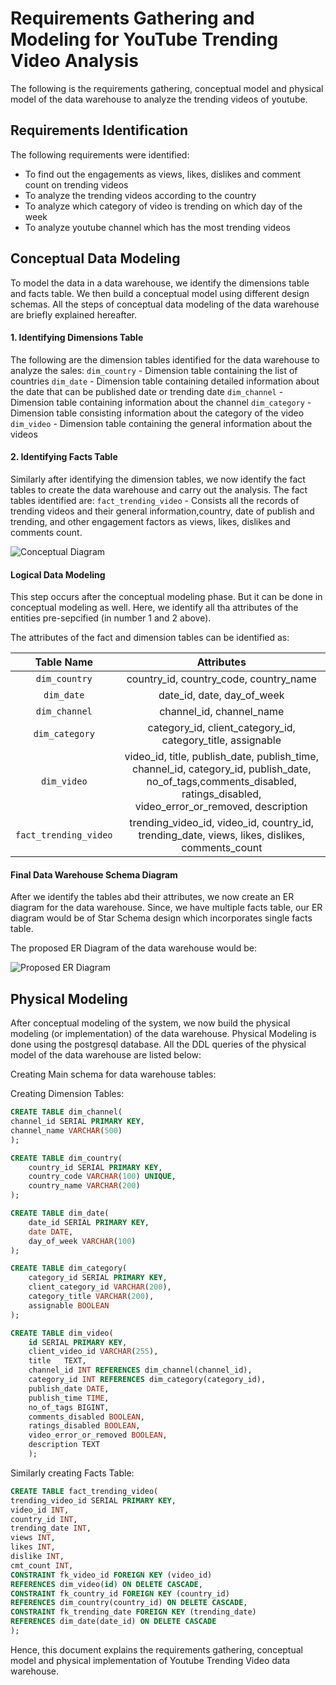 # Requirements Gathering and Modeling for YouTube Trending Video Analysis
The following is the requirements gathering, conceptual model and physical model of the data warehouse to analyze the trending videos of youtube.

## Requirements Identification
The following requirements were identified:
- To find out the engagements as views, likes, dislikes and comment count on trending videos
- To analyze the trending videos according to the country
- To analyze which category of video is trending on which day of the week
- To analyze youtube channel which has the most trending videos 


## Conceptual Data Modeling

To model the data in a data warehouse, we identify the dimensions table and facts table. We then build a conceptual model using different design schemas. All the steps of conceptual data modeling of the data warehouse are briefly explained hereafter.

#### 1. Identifying Dimensions Table
The following are the dimension tables identified for the data warehouse to analyze the sales:
```dim_country``` - Dimension table containing the list of countries
```dim_date``` - Dimension table containing detailed information about the date that can be published date or trending date 
```dim_channel``` - Dimension table containing information about the channel
```dim_category``` - Dimension table consisting information about the category of the video
```dim_video``` - Dimension table containing the general information about the videos


#### 2. Identifying Facts Table
Similarly after identifying the dimension tables, we now identify the fact tables to create the data warehouse and carry out the analysis. The fact tables identified are:
```fact_trending_video``` - Consists all the records of trending videos and their general information,country, date of publish and trending, and other engagement factors as views, likes, dislikes and comments count. 

![Conceptual Diagram](conceptual-modeling.drawio.png)

#### Logical Data Modeling
This step occurs after the conceptual modeling phase. But it can be done in conceptual modeling as well. Here, we identify all tha attributes of the entities pre-sepcified (in number 1 and 2 above).

The attributes of the fact and dimension tables can be identified as:

| Table Name | Attributes | 
| :---: | :---: | 
| ```dim_country``` | country_id, country_code, country_name | 
| ```dim_date``` | date_id, date, day_of_week | 
| ```dim_channel``` | channel_id, channel_name | 
| ```dim_category``` | category_id, client_category_id, category_title, assignable | 
| ```dim_video``` | video_id, title, publish_date, publish_time, channel_id, category_id, publish_date, no_of_tags,comments_disabled, ratings_disabled, video_error_or_removed, description | 
| ```fact_trending_video``` | trending_video_id, video_id, country_id, trending_date, views, likes, dislikes, comments_count| 

#### Final Data Warehouse Schema Diagram
After we identify the tables abd their attributes, we now create an ER diagram for the data warehouse. Since, we have multiple facts table, our ER diagram would be of Star Schema design which incorporates single facts table.

The proposed ER Diagram of the data warehouse would be:

![Proposed ER Diagram](final-project-logical-model.drawio.png)

## Physical Modeling

After conceptual modeling of the system, we now build the physical modeling (or implementation) of the data warehouse. Physical Modeling is done using the postgresql database. All the DDL queries of the physical model of the data warehouse are listed below:

Creating Main schema for data warehouse tables:

Creating Dimension Tables:
```sql
CREATE TABLE dim_channel(
channel_id SERIAL PRIMARY KEY,
channel_name VARCHAR(500)
);
```

```sql
CREATE TABLE dim_country(
    country_id SERIAL PRIMARY KEY,
    country_code VARCHAR(100) UNIQUE,
    country_name VARCHAR(200)
);
```
```sql
CREATE TABLE dim_date(
    date_id SERIAL PRIMARY KEY,
    date DATE,
    day_of_week VARCHAR(100)
);
```
```sql
CREATE TABLE dim_category(
    category_id SERIAL PRIMARY KEY,
    client_category_id VARCHAR(200),
    category_title VARCHAR(200),
    assignable BOOLEAN
);
```
```sql
CREATE TABLE dim_video(
    id SERIAL PRIMARY KEY,
	client_video_id	VARCHAR(255),
	title	TEXT,
	channel_id INT REFERENCES dim_channel(channel_id),
	category_id INT REFERENCES dim_category(category_id),
	publish_date DATE,
	publish_time TIME,
	no_of_tags BIGINT,
    comments_disabled BOOLEAN,
    ratings_disabled BOOLEAN,
    video_error_or_removed BOOLEAN,
    description TEXT
	);
```
Similarly creating Facts Table: 
```sql
CREATE TABLE fact_trending_video(
trending_video_id SERIAL PRIMARY KEY,
video_id INT,
country_id INT,
trending_date INT,
views INT,
likes INT,
dislike INT,
cmt_count INT,
CONSTRAINT fk_video_id FOREIGN KEY (video_id)
REFERENCES dim_video(id) ON DELETE CASCADE,
CONSTRAINT fk_country_id FOREIGN KEY (country_id)
REFERENCES dim_country(country_id) ON DELETE CASCADE,
CONSTRAINT fk_trending_date FOREIGN KEY (trending_date)
REFERENCES dim_date(date_id) ON DELETE CASCADE
);
```
Hence, this document explains the requirements gathering, conceptual model and physical implementation of Youtube Trending Video data warehouse.